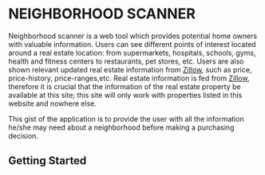 # NEIGHBORHOOD SCANNER

Neighborhood scanner is a web tool which provides potential home owners with valuable information. Users can see different points of interest located around a real estate location: from supermarkets, hospitals, schools, gyms, health and fitness centers to restaurants, pet stores, etc. Users are also shown relevant updated real estate information from [Zillow](http://www.zillow.com), such as price, price-history, price-ranges,etc. Real estate information is fed from [Zillow](http://www.zillow.com), therefore it is crucial that the information of the real estate property be available at this site; this site will only work with properties listed in this website and nowhere else. 

This gist of the application is to provide the user with all the information he/she may need about a neighborhood before making a purchasing decision.

## Getting Started

